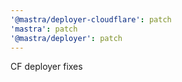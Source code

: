 ```yaml
---
'@mastra/deployer-cloudflare': patch
'mastra': patch
'@mastra/deployer': patch
---
```


CF deployer fixes
